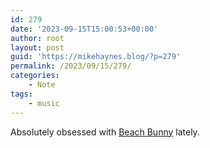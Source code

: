 ```yaml
---
id: 279
date: '2023-09-15T15:00:53+00:00'
author: root
layout: post
guid: 'https://mikehaynes.blog/?p=279'
permalink: /2023/09/15/279/
categories:
    - Note
tags:
    - music
---
```


Absolutely obsessed with [Beach Bunny](https://open.spotify.com/artist/2vnB6tuQMaQpORiRdvXF9H?si=uYENph6-RcqMJloyuD1vuA) lately.